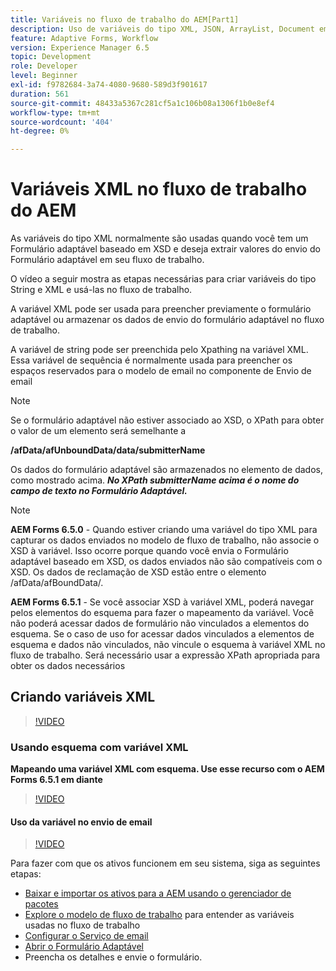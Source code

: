 ```yaml
---
title: Variáveis no fluxo de trabalho do AEM[Part1]
description: Uso de variáveis do tipo XML, JSON, ArrayList, Document em um workflow AEM
feature: Adaptive Forms, Workflow
version: Experience Manager 6.5
topic: Development
role: Developer
level: Beginner
exl-id: f9782684-3a74-4080-9680-589d3f901617
duration: 561
source-git-commit: 48433a5367c281cf5a1c106b08a1306f1b0e8ef4
workflow-type: tm+mt
source-wordcount: '404'
ht-degree: 0%

---
```


# Variáveis XML no fluxo de trabalho do AEM

As variáveis do tipo XML normalmente são usadas quando você tem um Formulário adaptável baseado em XSD e deseja extrair valores do envio do Formulário adaptável em seu fluxo de trabalho.

O vídeo a seguir mostra as etapas necessárias para criar variáveis do tipo String e XML e usá-las no fluxo de trabalho.

A variável XML pode ser usada para preencher previamente o formulário adaptável ou armazenar os dados de envio do formulário adaptável no fluxo de trabalho.

A variável de string pode ser preenchida pelo Xpathing na variável XML. Essa variável de sequência é normalmente usada para preencher os espaços reservados para o modelo de email no componente de Envio de email

>[!NOTE]
>
>Se o formulário adaptável não estiver associado ao XSD, o XPath para obter o valor de um elemento será semelhante a
>
>**/afData/afUnboundData/data/submitterName**

Os dados do formulário adaptável são armazenados no elemento de dados, como mostrado acima. **_No XPath submitterName acima é o nome do campo de texto no Formulário Adaptável._**

>[!NOTE]
>
>**AEM Forms 6.5.0** - Quando estiver criando uma variável do tipo XML para capturar os dados enviados no modelo de fluxo de trabalho, não associe o XSD à variável. Isso ocorre porque quando você envia o Formulário adaptável baseado em XSD, os dados enviados não são compatíveis com o XSD. Os dados de reclamação de XSD estão entre o elemento /afData/afBoundData/.
>
>**AEM Forms 6.5.1** - Se você associar XSD à variável XML, poderá navegar pelos elementos do esquema para fazer o mapeamento da variável. Você não poderá acessar dados de formulário não vinculados a elementos do esquema. Se o caso de uso for acessar dados vinculados a elementos de esquema e dados não vinculados, não vincule o esquema à variável XML no fluxo de trabalho. Será necessário usar a expressão XPath apropriada para obter os dados necessários

## Criando variáveis XML

>[!VIDEO](https://video.tv.adobe.com/v/26440?quality=12&learn=on)

### Usando esquema com variável XML

**Mapeando uma variável XML com esquema. Use esse recurso com o AEM Forms 6.5.1 em diante**

>[!VIDEO](https://video.tv.adobe.com/v/28098?quality=12&learn=on)

#### Uso da variável no envio de email

>[!VIDEO](https://video.tv.adobe.com/v/26441?quality=12&learn=on)

Para fazer com que os ativos funcionem em seu sistema, siga as seguintes etapas:

* [Baixar e importar os ativos para a AEM usando o gerenciador de pacotes](assets/xmlandstringvariable.zip)
* [Explore o modelo de fluxo de trabalho](http://localhost:4502/editor.html/conf/global/settings/workflow/models/vacationrequest.html) para entender as variáveis usadas no fluxo de trabalho
* [Configurar o Serviço de email](https://helpx.adobe.com/experience-manager/6-5/sites/administering/using/notification.html#ConfiguringtheMailService)
* [Abrir o Formulário Adaptável](http://localhost:4502/content/dam/formsanddocuments/applicationfortimeoff/jcr:content?wcmmode=disabled)
* Preencha os detalhes e envie o formulário.
